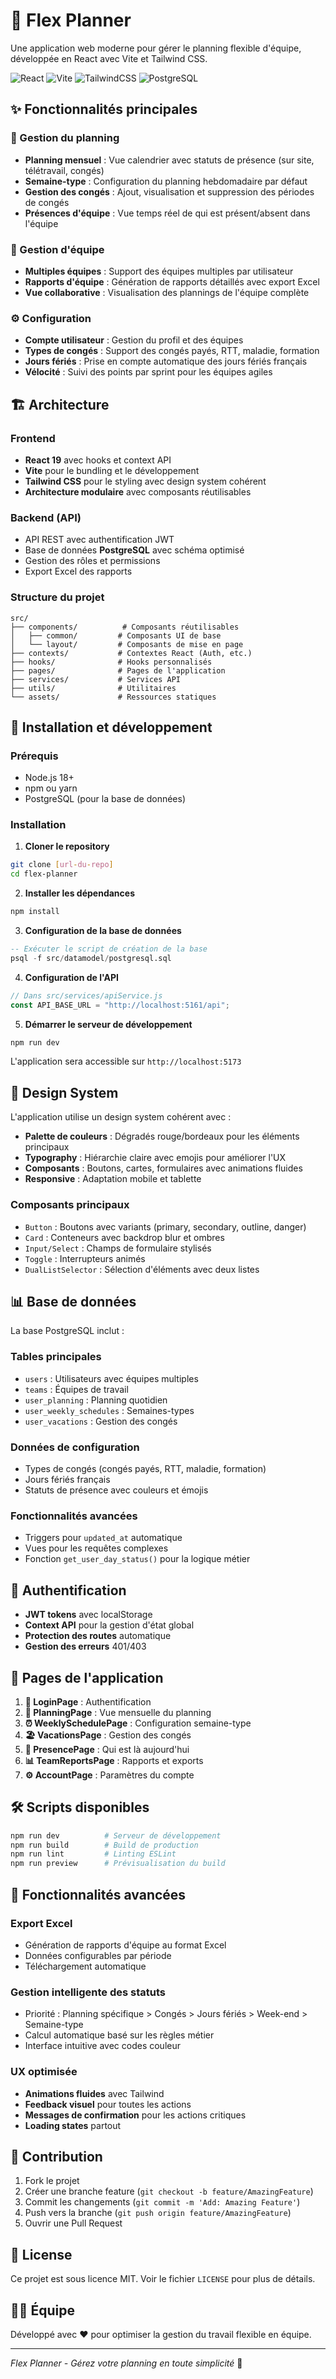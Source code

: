# 📅 Flex Planner

Une application web moderne pour gérer le planning flexible d'équipe, développée en React avec Vite et Tailwind CSS.

![React](https://img.shields.io/badge/React-19.1.1-blue?logo=react)
![Vite](https://img.shields.io/badge/Vite-7.1.2-green?logo=vite)
![TailwindCSS](https://img.shields.io/badge/TailwindCSS-3.4.10-blue?logo=tailwindcss)
![PostgreSQL](https://img.shields.io/badge/PostgreSQL-Database-blue?logo=postgresql)

## ✨ Fonctionnalités principales

### 🏢 Gestion du planning
- **Planning mensuel** : Vue calendrier avec statuts de présence (sur site, télétravail, congés)
- **Semaine-type** : Configuration du planning hebdomadaire par défaut
- **Gestion des congés** : Ajout, visualisation et suppression des périodes de congés
- **Présences d'équipe** : Vue temps réel de qui est présent/absent dans l'équipe

### 👥 Gestion d'équipe
- **Multiples équipes** : Support des équipes multiples par utilisateur
- **Rapports d'équipe** : Génération de rapports détaillés avec export Excel
- **Vue collaborative** : Visualisation des plannings de l'équipe complète

### ⚙️ Configuration
- **Compte utilisateur** : Gestion du profil et des équipes
- **Types de congés** : Support des congés payés, RTT, maladie, formation
- **Jours fériés** : Prise en compte automatique des jours fériés français
- **Vélocité** : Suivi des points par sprint pour les équipes agiles

## 🏗️ Architecture

### Frontend
- **React 19** avec hooks et context API
- **Vite** pour le bundling et le développement
- **Tailwind CSS** pour le styling avec design system cohérent
- **Architecture modulaire** avec composants réutilisables

### Backend (API)
- API REST avec authentification JWT
- Base de données **PostgreSQL** avec schéma optimisé
- Gestion des rôles et permissions
- Export Excel des rapports

### Structure du projet

```
src/
├── components/          # Composants réutilisables
│   ├── common/         # Composants UI de base
│   └── layout/         # Composants de mise en page
├── contexts/           # Contextes React (Auth, etc.)
├── hooks/              # Hooks personnalisés
├── pages/              # Pages de l'application
├── services/           # Services API
├── utils/              # Utilitaires
└── assets/             # Ressources statiques
```

## 🚀 Installation et développement

### Prérequis
- Node.js 18+ 
- npm ou yarn
- PostgreSQL (pour la base de données)

### Installation

1. **Cloner le repository**
```bash
git clone [url-du-repo]
cd flex-planner
```

2. **Installer les dépendances**
```bash
npm install
```

3. **Configuration de la base de données**
```sql
-- Exécuter le script de création de la base
psql -f src/datamodel/postgresql.sql
```

4. **Configuration de l'API**
```javascript
// Dans src/services/apiService.js
const API_BASE_URL = "http://localhost:5161/api";
```

5. **Démarrer le serveur de développement**
```bash
npm run dev
```

L'application sera accessible sur `http://localhost:5173`

## 🎨 Design System

L'application utilise un design system cohérent avec :

- **Palette de couleurs** : Dégradés rouge/bordeaux pour les éléments principaux
- **Typography** : Hiérarchie claire avec emojis pour améliorer l'UX
- **Composants** : Boutons, cartes, formulaires avec animations fluides
- **Responsive** : Adaptation mobile et tablette

### Composants principaux

- `Button` : Boutons avec variants (primary, secondary, outline, danger)
- `Card` : Conteneurs avec backdrop blur et ombres
- `Input/Select` : Champs de formulaire stylisés
- `Toggle` : Interrupteurs animés
- `DualListSelector` : Sélection d'éléments avec deux listes

## 📊 Base de données

La base PostgreSQL inclut :

### Tables principales
- `users` : Utilisateurs avec équipes multiples
- `teams` : Équipes de travail
- `user_planning` : Planning quotidien
- `user_weekly_schedules` : Semaines-types
- `user_vacations` : Gestion des congés

### Données de configuration
- Types de congés (congés payés, RTT, maladie, formation)
- Jours fériés français
- Statuts de présence avec couleurs et émojis

### Fonctionnalités avancées
- Triggers pour `updated_at` automatique
- Vues pour les requêtes complexes
- Fonction `get_user_day_status()` pour la logique métier

## 🔐 Authentification

- **JWT tokens** avec localStorage
- **Context API** pour la gestion d'état global
- **Protection des routes** automatique
- **Gestion des erreurs** 401/403

## 📱 Pages de l'application

1. **🔐 LoginPage** : Authentification
2. **📅 PlanningPage** : Vue mensuelle du planning
3. **⏰ WeeklySchedulePage** : Configuration semaine-type
4. **🏖️ VacationsPage** : Gestion des congés
5. **👥 PresencePage** : Qui est là aujourd'hui
6. **📊 TeamReportsPage** : Rapports et exports
7. **⚙️ AccountPage** : Paramètres du compte

## 🛠️ Scripts disponibles

```bash
npm run dev          # Serveur de développement
npm run build        # Build de production
npm run lint         # Linting ESLint
npm run preview      # Prévisualisation du build
```

## 🌟 Fonctionnalités avancées

### Export Excel
- Génération de rapports d'équipe au format Excel
- Données configurables par période
- Téléchargement automatique

### Gestion intelligente des statuts
- Priorité : Planning spécifique > Congés > Jours fériés > Week-end > Semaine-type
- Calcul automatique basé sur les règles métier
- Interface intuitive avec codes couleur

### UX optimisée
- **Animations fluides** avec Tailwind
- **Feedback visuel** pour toutes les actions
- **Messages de confirmation** pour les actions critiques
- **Loading states** partout

## 🤝 Contribution

1. Fork le projet
2. Créer une branche feature (`git checkout -b feature/AmazingFeature`)
3. Commit les changements (`git commit -m 'Add: Amazing Feature'`)
4. Push vers la branche (`git push origin feature/AmazingFeature`)
5. Ouvrir une Pull Request

## 📝 License

Ce projet est sous licence MIT. Voir le fichier `LICENSE` pour plus de détails.

## 👨‍💻 Équipe

Développé avec ❤️ pour optimiser la gestion du travail flexible en équipe.

---

*Flex Planner - Gérez votre planning en toute simplicité* 📅
